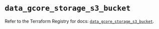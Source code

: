 # `data_gcore_storage_s3_bucket`

Refer to the Terraform Registry for docs: [`data_gcore_storage_s3_bucket`](https://registry.terraform.io/providers/g-core/gcorelabs/0.3.63/docs/data-sources/gcore_storage_s3_bucket).
